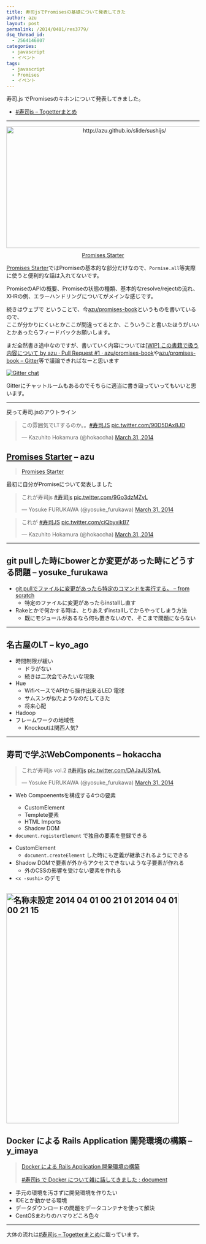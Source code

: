 ```yaml
---
title: 寿司jsでPromisesの基礎について発表してきた
author: azu
layout: post
permalink: /2014/0401/res3779/
dsq_thread_id:
  - 2564146807
categories:
  - javascript
  - イベント
tags:
  - javascript
  - Promises
  - イベント
---
```

<p>寿司.js でPromisesのキホンについて発表してきました。</p>
<ul>
<li><a href="http://togetter.com/li/649498" title="#寿司js - Togetterまとめ">#寿司js &#8211; Togetterまとめ</a></li>
</ul>
<hr />
<div class="kwout" style="text-align: center;"><a href="http://azu.github.io/slide/sushijs/"><img src="http://kwout.com/cutout/a/pt/sa/z8p.jpg" alt="http://azu.github.io/slide/sushijs/" title="Promises Starter" width="600" height="317" style="border: none;" /></a>
<p style="margin-top: 10px; text-align: center;"><a href="http://azu.github.io/slide/sushijs/">Promises Starter</a></p>
</div>
<p><a href="http://azu.github.io/slide/sushijs/" title="Promises Starter">Promises Starter</a>ではPromiseの基本的な部分だけなので、<code>Pormise.all</code>等実際に使うと便利的な話は入れてないです。</p>
<p>PromiseのAPIの概要、Promiseの状態の種類、基本的なresolve/rejectの流れ、XHRの例、エラーハンドリングについてがメインな感じです。</p>
<p>続きはウェブで ということで、今<a href="https://github.com/azu/Promises-book" title="azu/promises-book">azu/promises-book</a>というものを書いているので、<br />
ここが分かりにくいとかここが間違ってるとか、こういうこと書いたほうがいいとかあったらフィードバックお願いします。</p>
<p>まだ全然書き途中なのですが、書いていく内容については<a href="https://github.com/azu/promises-book/pull/1" title="[WIP] この書籍で扱う内容について by azu · Pull Request #1 · azu/promises-book">[WIP] この書籍で扱う内容について by azu · Pull Request #1 · azu/promises-book</a>や<a href="https://gitter.im/azu/promises-book" title="azu/promises-book - Gitter">azu/promises-book &#8211; Gitter</a>等で議論できればなーと思います</p>
<p><a href="https://gitter.im/azu/promises-book"><img src="https://badges.gitter.im/azu/promises-book.png" alt="Gitter chat" /></a></p>
<p>Gitterにチャットルームもあるのでそちらに適当に書き殴っていってもいいと思います。</p>
<hr />
<p>戻って寿司.jsのアウトライン</p>
<blockquote class="twitter-tweet" lang="en"><p>この雰囲気でLTするのか。。<a href="https://twitter.com/search?q=%23%E5%AF%BF%E5%8F%B8JS&amp;src=hash">#寿司JS</a> <a href="http://t.co/90D5DAx8JD">pic.twitter.com/90D5DAx8JD</a></p>
<p>&mdash; Kazuhito Hokamura (@hokaccha) <a href="https://twitter.com/hokaccha/statuses/450573522016813056">March 31, 2014</a></p></blockquote>
<p><script async src="//platform.twitter.com/widgets.js" charset="utf-8"></script></p>
<h2><a href="http://azu.github.io/slide/sushijs/" title="Promises Starter">Promises Starter</a> &#8211; azu</h2>
<blockquote>
<p><a href="http://azu.github.io/slide/sushijs/" title="Promises Starter">Promises Starter</a>
</p></blockquote>
<p>最初に自分がPromiseについて発表しました</p>
<blockquote class="twitter-tweet" lang="en"><p>これが寿司js <a href="https://twitter.com/search?q=%23%E5%AF%BF%E5%8F%B8js&amp;src=hash">#寿司js</a> <a href="http://t.co/9Go3dzMZvL">pic.twitter.com/9Go3dzMZvL</a></p>
<p>&mdash; Yosuke FURUKAWA (@yosuke_furukawa) <a href="https://twitter.com/yosuke_furukawa/statuses/450578369902436352">March 31, 2014</a></p></blockquote>
<p><script async src="//platform.twitter.com/widgets.js" charset="utf-8"></script></p>
<blockquote class="twitter-tweet" lang="en"><p>これが <a href="https://twitter.com/search?q=%23%E5%AF%BF%E5%8F%B8JS&amp;src=hash">#寿司JS</a> <a href="http://t.co/ciQbyxikB7">pic.twitter.com/ciQbyxikB7</a></p>
<p>&mdash; Kazuhito Hokamura (@hokaccha) <a href="https://twitter.com/hokaccha/statuses/450578388973916161">March 31, 2014</a></p></blockquote>
<p><script async src="//platform.twitter.com/widgets.js" charset="utf-8"></script></p>
<hr />
<h2>git pullした時にbowerとか変更があった時にどうする問題 &#8211; yosuke_furukawa</h2>
<ul>
<li><a href="http://yosuke-furukawa.hatenablog.com/entry/2014/03/31/125131" title="git pullでファイルに変更があったら特定のコマンドを実行する。 - from scratch">git pullでファイルに変更があったら特定のコマンドを実行する。 &#8211; from scratch</a>
<ul>
<li>特定のファイルに変更があったらinstallし直す</li>
</ul>
</li>
<li>Rakeとかで何かする時は、とりあえずinstallしてからやってしまう方法
<ul>
<li>既にモジュールがあるなら何も置きないので、そこまで問題にならない</li>
</ul>
</li>
</ul>
<hr />
<h2>名古屋のLT &#8211; kyo_ago</h2>
<ul>
<li>時間制限が緩い
<ul>
<li>ドラがない</li>
<li>続きは二次会でみたいな現象</li>
</ul>
</li>
<li>Hue
<ul>
<li>WifiベースでAPIから操作出来るLED 電球</li>
<li>サムスンが似たようなのだしてきた</li>
<li>将来心配</li>
</ul>
</li>
<li>Hadoop</li>
<li>フレームワークの地域性
<ul>
<li>Knockoutは関西人気?</li>
</ul>
</li>
</ul>
<hr />
<h2>寿司で学ぶWebComponents &#8211; hokaccha</h2>
<blockquote class="twitter-tweet" lang="en"><p>これが寿司js vol.2  <a href="https://twitter.com/search?q=%23%E5%AF%BF%E5%8F%B8js&amp;src=hash">#寿司js</a> <a href="http://t.co/DAJaJUS1wL">pic.twitter.com/DAJaJUS1wL</a></p>
<p>&mdash; Yosuke FURUKAWA (@yosuke_furukawa) <a href="https://twitter.com/yosuke_furukawa/statuses/450593104236519425">March 31, 2014</a></p></blockquote>
<p><script async src="//platform.twitter.com/widgets.js" charset="utf-8"></script></p>
<ul>
<li>
<p>Web Compoenentsを構成する4つの要素</p>
<ul>
<li>CustomElement</li>
<li>Templete要素</li>
<li>HTML Imports</li>
<li>Shadow DOM</li>
</ul>
</li>
<li><code>document.registerElement</code> で独自の要素を登録できる</p>
</li>
<li>CustomElement
<ul>
<li><code>document.createElement</code> した時にも定義が継承されるようにできる</li>
</ul>
</li>
<li>Shadow DOMで要素が外からアクセスできないような子要素が作れる
<ul>
<li>外のCSSの影響を受けない要素を作れる　</li>
</ul>
</li>
<li><code>&lt;x -sushi&gt;</code> のデモ</li>
</ul>
<h2><img src="http://efcl.info/wp-content/uploads/2014/04/d28b12afb435bf4eb8cac6ba0d104db1.png" alt="名称未設定 2014 04 01 00 21 01 2014 04 01 00 21 15" title="名称未設定 2014-04-01 00-21-01 2014-04-01 00-21-15.png" border="0" width="450" height="600" /></h2>
<h2>Docker による Rails Application 開発環境の構築 &#8211; y_imaya</h2>
<blockquote>
<p><a href="http://www.hast.me/hast/nHHXeoKQsMQTBuQXB" title="Hast: live presentation">Docker による Rails Application 開発環境の構築</a></p>
<p>  <a href="http://imaya.blog.jp/archives/7173473.html" title="#寿司js で Docker について雑に話してきました : document">#寿司js で Docker について雑に話してきました : document</a>
</p></blockquote>
<ul>
<li>手元の環境を汚さずに開発環境を作りたい</li>
<li>IDEとか動かせる環境</li>
<li>データダウンロードの問題をデータコンテナを使って解決</li>
<li>CentOSまわりのハマりどころ色々</li>
</ul>
<hr />
<p>大体の流れは<a href="http://togetter.com/li/649498" title="#寿司js - Togetterまとめ">#寿司js &#8211; Togetterまとめ</a>に載っています。</x></p>
